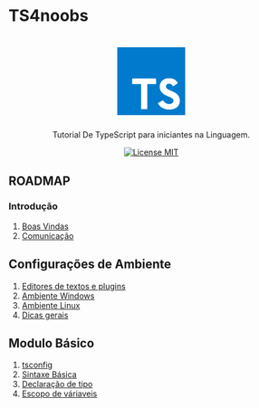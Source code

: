 # TS4noobs

<h1 align="center">
  <img src="./images/typescript.png" alt="Typescript" width="120">
</h1>

<p align="center">Tutorial De TypeScript para iniciantes na Linguagem.</p>

<p align="center">
  <a href="https://opensource.org/licenses/MIT">
    <img src="https://img.shields.io/badge/License-MIT-blue.svg" alt="License MIT">
  </a>
</p>

## ROADMAP

### Introdução

1. [Boas Vindas](/1-Introducao/1-Boas-vindas.md)
2. [Comunicação](/1-Introducao/2-Comunicação.md)

## Configurações de Ambiente

1. [Editores de textos e plugins](/2-Ambiente/1-Editores-e-plugins.md)
2. [Ambiente Windows](/2-Ambiente/2-Ambiente-windows.md)
3. [Ambiente Linux](/2-Ambiente/3-Ambiente-Linux.md)
4. [Dicas gerais](/2-Ambiente/4-Dicas-Gerais.md)

## Modulo Básico

1. [tsconfig](/3-Basico/1-Tsconfig.md)</br>
2. [Sintaxe Básica](/3-Basico/2-Sintaxe-Basica.md)<br>
3. [Declaração de tipo](/3-Basico/3-Declaracoes.md)
4. [Escopo de váriaveis](/3-Basico/4-Escopo.md)